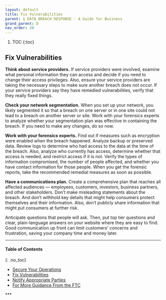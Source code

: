```yaml
---
layout: default
title: Fix Vulnerabilities
parent: § DATA BREACH RESPONSE - A Guide for Business
grand_parent: D
nav_order: 20 
---
```

<style>
.dont-break-out {
  /* These are technically the same, but use both */
  overflow-wrap: break-word;
  word-wrap: break-word;

     -ms-word-break: break-all;
  /* This is the dangerous one in WebKit, as it breaks things wherever */
  word-break: break-all;
  /* Instead use this non-standard one: */
  word-break: break-word;
}

.youtube-container {
    position: relative;
    width: 100%;
    height: 0;
    padding-bottom: 56.25%;
}
.youtube-video {
    position: absolute;
    top: 0;
    left: 0;
    width: 100%;
    height: 100%;
}

</style>

<div class="dont-break-out" markdown="1">

1. TOC
{:toc}

## Fix Vulnerabilities
**Think about service providers.** If service providers were involved, examine what personal information they can access and decide if you need to change their access privileges. Also, ensure your service providers are taking the necessary steps to make sure another breach does not occur. If your service providers say they have remedied vulnerabilities, verify that they really fixed things.

**Check your network segmentation.** When you set up your network, you likely segmented it so that a breach on one server or in one site could not lead to a breach on another server or site. Work with your forensics experts to analyze whether your segmentation plan was effective in containing the breach. If you need to make any changes, do so now.

**Work with your forensics experts.** Find out if measures such as encryption were enabled when the breach happened. Analyze backup or preserved data. Review logs to determine who had access to the data at the time of the breach. Also, analyze who currently has access, determine whether that access is needed, and restrict access if it is not. Verify the types of information compromised, the number of people affected, and whether you have contact information for those people. When you get the forensic reports, take the recommended remedial measures as soon as possible.

**Have a communications plan.** Create a comprehensive plan that reaches all affected audiences — employees, customers, investors, business partners, and other stakeholders. Don’t make misleading statements about the breach. And don’t withhold key details that might help consumers protect themselves and their information. Also, don’t publicly share information that might put consumers at further risk.

Anticipate questions that people will ask. Then, put top tier questions and clear, plain-language answers on your website where they are easy to find. Good communication up front can limit customers’ concerns and frustration, saving your company time and money later.

***

#### Table of Contents
{: .no_toc}

<ul><li> <a href="/docs/D/DATA-BREACH-RESPONSE-A-Guide-for-Business-1/">
Secure Your Operations</a></li><li> <a href="/docs/D/DATA-BREACH-RESPONSE-A-Guide-for-Business-2/">
Fix Vulnerabilities</a></li><li> <a href="/docs/D/DATA-BREACH-RESPONSE-A-Guide-for-Business-3/">
Notify Appropriate Parties</a></li><li> <a href="/docs/D/DATA-BREACH-RESPONSE-A-Guide-for-Business-4/">
For More Guidance From the FTC</a></li></ul>
***

</div>
